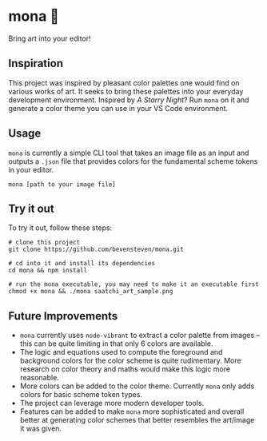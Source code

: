 # mona 🎨
Bring art into your editor!

## Inspiration
This project was inspired by pleasant color palettes one would find on various works of art. It seeks to bring these palettes into your everyday development environment. Inspired by _A Starry Night_? Run `mona` on it and generate a color theme you can use in your VS Code environment.

## Usage
`mona` is currently a simple CLI tool that takes an image file as an input and outputs a `.json` file that provides colors for the fundamental scheme tokens in your editor. 

`mona [path to your image file]`

## Try it out
To try it out, follow these steps:
```
# clone this project
git clone https://github.com/bevensteven/mona.git

# cd into it and install its dependencies
cd mona && npm install

# run the mona executable, you may need to make it an executable first
chmod +x mona && ./mona saatchi_art_sample.png
```

## Future Improvements
- `mona` currently uses `node-vibrant` to extract a color palette from images – this can be quite limiting in that only 6 colors are available.
- The logic and equations used to compute the foreground and background colors for the color scheme is quite rudimentary. More research on color theory and maths would make this logic more reasonable.
- More colors can be added to the color theme. Currently `mona` only adds colors for basic scheme token types.
- The project can leverage more modern developer tools.
- Features can be added to make `mona` more sophisticated and overall better at generating color schemes that better resembles the art/image it was given.

